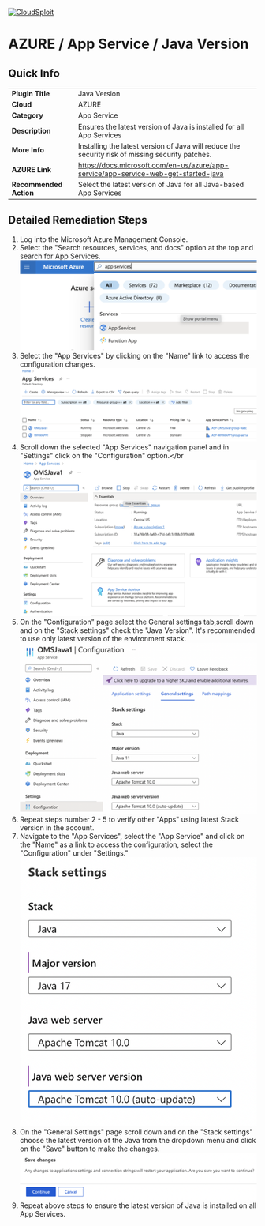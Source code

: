 [![CloudSploit](https://cloudsploit.com/img/logo-new-big-text-100.png "CloudSploit")](https://cloudsploit.com)

# AZURE / App Service / Java Version

## Quick Info

| | |
|-|-|
| **Plugin Title** | Java Version |
| **Cloud** | AZURE |
| **Category** | App Service |
| **Description** | Ensures the latest version of Java is installed for all App Services |
| **More Info** | Installing the latest version of Java will reduce the security risk of missing security patches. |
| **AZURE Link** | https://docs.microsoft.com/en-us/azure/app-service/app-service-web-get-started-java |
| **Recommended Action** | Select the latest version of Java for all Java-based App Services |

## Detailed Remediation Steps
1. Log into the Microsoft Azure Management Console.
2. Select the "Search resources, services, and docs" option at the top and search for App Services. </br> <img src="/resources/azure/appservice/java-version/step2.png"/>
3. Select the "App Services" by clicking on the "Name" link to access the configuration changes.</br> <img src="/resources/azure/appservice/java-version/step3.png"/>
4. Scroll down the selected "App Services" navigation panel and in "Settings" click on the "Configuration" option.</br <img src="/resources/azure/appservice/java-version/step4.png"/>    
5. On the "Configuration" page select the General settings tab,scroll down and on the "Stack settings" check the "Java Version". It's recommended to use only latest version of the environment stack.</br> <img src="/resources/azure/appservice/java-version/step5.png"/>    
6. Repeat steps number 2 - 5 to verify other "Apps" using latest Stack version in the account.</br>    
7. Navigate to the "App Services", select the "App Service" and click on the "Name" as a link to access the configuration, select the "Configuration" under "Settings."</br> <img src="/resources/azure/appservice/java-version/step7.png"/>    
8. On the "General Settings" page scroll down and on the "Stack settings" choose the latest version of the Java from the dropdown menu and click on the "Save" button to make the changes.</br> <img src="/resources/azure/appservice/java-version/step8.png"/>    
9. Repeat above steps to ensure the latest version of Java is installed on all App Services. </br>
